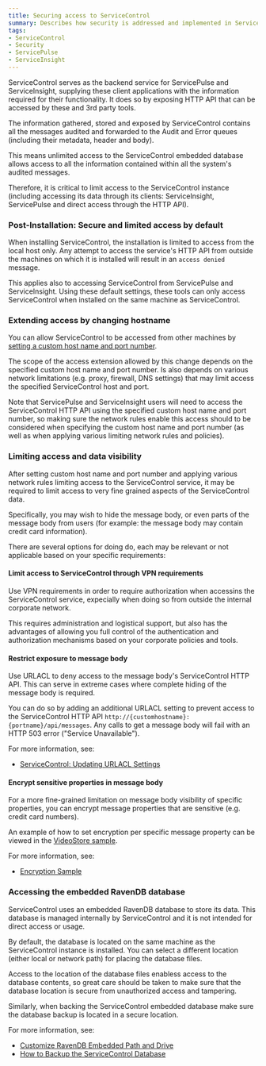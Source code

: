```yaml
---
title: Securing access to ServiceControl
summary: Describes how security is addressed and implemented in ServiceControl version 1.x, and how to limit access to ServiceControl's data (including implications on ServiceControl client like ServiceInsight and ServicePulse)
tags:
- ServiceControl
- Security
- ServicePulse
- ServiceInsight
---
```


ServiceControl serves as the backend service for ServicePulse and ServiceInsight, supplying these client applications with the information required for their functionality. It does so by exposing HTTP API that can be accessed by these and 3rd party tools.

The information gathered, stored and exposed by ServiceControl contains all the messages audited and forwarded to the Audit and Error queues (including their metadata, header and body).

This means unlimited access to the ServiceControl embedded database allows access to all the information contained within all the system's audited messages.

Therefore, it is critical to limit access to the ServiceControl instance (including accessing its data through its clients: ServiceInsight, ServicePulse and direct access through the HTTP API). 

### Post-Installation: Secure and limited access by default  

When installing ServiceControl, the installation is limited to access from the local host only. Any attempt to access the service's HTTP API from outside the machines on which it is installed will result in an `access denied` message.

This applies also to accessing ServiceControl from ServicePulse and ServiceInsight. Using these default settings, these tools can only access ServiceControl when installed on the same machine as ServiceControl.

### Extending access by changing hostname

You can allow ServiceControl to be accessed from other machines by [setting a custom host name and port number](setting-custom-hostname). 

The scope of the access extension allowed by this change depends on the specified custom host name and port number. Is also depends on various network limitations (e.g. proxy, firewall, DNS settings) that may limit access the specified ServiceControl host and port.

Note that ServicePulse and ServiceInsight users will need to access the ServiceControl HTTP API using the specified custom host name and port number, so making sure the network rules enable this access should to be considered when specifying the custom host name and port number (as well as when applying various limiting network rules and policies).

### Limiting access and data visibility

After setting custom host name and port number and applying various network rules limiting access to the ServiceControl service, it may be required to limit access to very fine grained aspects of the ServiceControl data.

Specifically, you may wish to hide the message body, or even parts of the message body from users (for example: the message body may contain credit card information).

There are several options for doing do, each may be relevant or not applicable based on your specific requirements:

#### Limit access to ServiceControl through VPN requirements

Use VPN requirements in order to require authorization when accessins the ServiceControl service, expecially when doing so from outside the internal corporate network. 

This requires administration and logistical support, but also has the advantages of allowing you full control of the authentication and authorization mechanisms based on your corporate policies and tools.      

#### Restrict exposure to message body

Use URLACL to deny access to the message body's ServiceControl HTTP API. This can serve in extreme cases where complete hiding of the message body is required.

You can do so by adding an additional URLACL setting to prevent access to the ServiceControl HTTP API `http://{customhostname}:{portname}/api/messages`. Any calls to get a message body will fail with an HTTP 503 error ("Service Unavailable").
 
For more information, see:

- [ServiceControl: Updating URLACL Settings](setting-custom-hostname#updating-urlacl-settings)

#### Encrypt sensitive properties in message body

For a more fine-grained limitation on message body visibility of specific properties, you can encrypt message properties that are sensitive (e.g. credit card numbers). 

An example of how to set encryption per specific message property can be viewed in the [VideoStore sample](/platform/samples/).

For more information, see:

- [Encryption Sample](/nservicebus/encryption-sample)   

### Accessing the embedded RavenDB database

ServiceControl uses an embedded RavenDB database to store its data. This database is managed internally by ServiceControl and it is not intended for direct access or usage.

By default, the database is located on the same machine as the ServiceControl instance is installed. You can select a different location (either local or network path) for placing the database files. 

Access to the location of the database files enabless access to the database contents, so great care should be taken to make sure that the database location is secure from unauthorized access and tampering.

Similarly, when backing the ServiceControl embedded database make sure the database backup is located in a secure location.

For more information, see:

- [Customize RavenDB Embedded Path and Drive](configure-ravendb-location)
- [How to Backup the ServiceControl Database](backup-sc-database)
        
